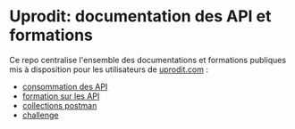 # Uprodit: documentation des API et formations

Ce repo centralise l'ensemble des documentations et formations publiques mis à disposition pour les utilisateurs de [uprodit.com](https://www.uprodit.com) :

* [consommation des API](./uprodit_api.md)
* [formation sur les API](./formation_slides.pdf)
* [collections postman](./postman)
* [challenge](./challenge.md)
